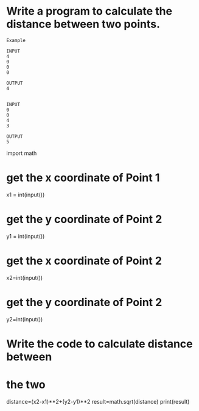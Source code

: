 # Write a program to calculate the distance between two points.

```
Example 

INPUT 
4
0
0
0

OUTPUT
4


INPUT 
0
0
4
3

OUTPUT
5

```

import math
# get the x coordinate of Point 1
x1 = int(input())  
# get the y coordinate of Point 2
y1 = int(input())  
# get the x coordinate of Point 2
x2=int(input())
# get the y coordinate of Point 2
y2=int(input())

# Write the code to calculate distance between 
# the two 
distance=(x2-x1)**2+(y2-y1)**2
result=math.sqrt(distance)
print(result)

